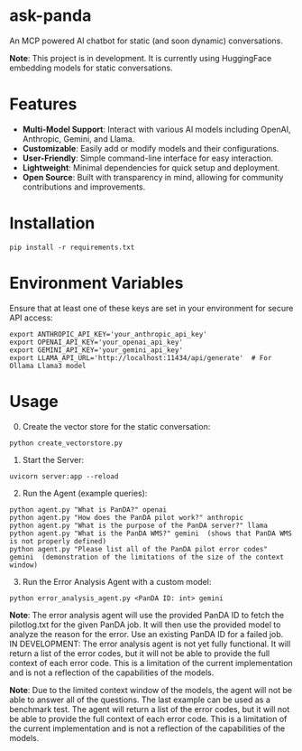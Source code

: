 # ask-panda
An MCP powered AI chatbot for static (and soon dynamic) conversations.

**Note**: This project is in development. It is currently using HuggingFace embedding models for static conversations.

# Features
- **Multi-Model Support**: Interact with various AI models including OpenAI, Anthropic, Gemini, and Llama.
- **Customizable**: Easily add or modify models and their configurations.
- **User-Friendly**: Simple command-line interface for easy interaction.
- **Lightweight**: Minimal dependencies for quick setup and deployment.
- **Open Source**: Built with transparency in mind, allowing for community contributions and improvements.

# Installation
```
pip install -r requirements.txt
```

# Environment Variables
Ensure that at least one of these keys are set in your environment for secure API access:
```
export ANTHROPIC_API_KEY='your_anthropic_api_key'
export OPENAI_API_KEY='your_openai_api_key'
export GEMINI_API_KEY='your_gemini_api_key'
export LLAMA_API_URL='http://localhost:11434/api/generate'  # For Ollama Llama3 model
```

# Usage
0. Create the vector store for the static conversation:
```
python create_vectorstore.py
```
1. Start the Server:
```
uvicorn server:app --reload
```
2. Run the Agent (example queries):
```
python agent.py "What is PanDA?" openai
python agent.py "How does the PanDA pilot work?" anthropic
python agent.py "What is the purpose of the PanDA server?" llama
python agent.py "What is the PanDA WMS?" gemini  (shows that PanDA WMS is not properly defined)
python agent.py "Please list all of the PanDA pilot error codes" gemini  (demonstration of the limitations of the size of the context window)
```
3. Run the Error Analysis Agent with a custom model:
```
python error_analysis_agent.py <PanDA ID: int> gemini
```
**Note**: The error analysis agent will use the provided PanDA ID to fetch the pilotlog.txt for
the given PanDA job. It will then use the provided model to analyze the reason for the error. Use an existing PanDA ID for a failed job.
IN DEVELOPMENT: The error analysis agent is not yet fully functional. It will return a list of the error codes, but it will not be able to provide the full context of each error code. This is a limitation of the current implementation and is not a reflection of the capabilities of the models.

**Note**: Due to the limited context window of the models, the agent will 
not be able to answer all of the questions. The last example can be used as a benchmark test.
The agent will return a list of the error codes, but it will not be able to provide the full context of each error code. 
This is a limitation of the current implementation and is not a reflection of the capabilities of the models.


